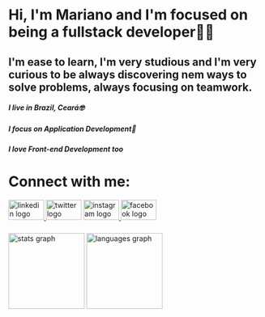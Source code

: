 <h1>Hi, I'm Mariano and I'm focused on being a fullstack developer👨‍💻</h1>
<h2>I'm ease to learn, I'm very studious and I'm very curious to be always discovering nem ways to solve problems, always focusing on teamwork.</h2>

<h5>I live in Brazil, Ceará🤓</h5>
<h5>I focus on Application Development📱<h5/>
<h5>I love Front-end Development too</h5>
  
<h1>Connect with me:</h1>

<div align="left">
  <a href="https://www.linkedin.com/in/marianodesousa/" target="_blank">
    <img src="https://raw.githubusercontent.com/maurodesouza/profile-readme-generator/master/src/assets/icons/social/linkedin/default.svg" width="70" height="40" alt="linkedin logo"  />
  </a>
  <img src="https://raw.githubusercontent.com/maurodesouza/profile-readme-generator/master/src/assets/icons/social/twitter/default.svg" width="70" height="40" alt="twitter logo"  />
  <a href="https://www.instagram.com/mariano_sousa1/" target="_blank">
    <img src="https://raw.githubusercontent.com/maurodesouza/profile-readme-generator/master/src/assets/icons/social/instagram/default.svg" width="70" height="40" alt="instagram logo"  />
  </a>
  <a href="https://www.facebook.com/mariano.sousa86" target="_blank">
    <img src="https://raw.githubusercontent.com/maurodesouza/profile-readme-generator/master/src/assets/icons/social/facebook/default.svg" width="70" height="40" alt="facebook logo"  />
  </a>
</div>

###

###
<div align="left">
  <img src="https://github-readme-stats.vercel.app/api?hide_title=false&hide_rank=false&show_icons=true&include_all_commits=true&count_private=true&disable_animations=false&theme=dracula&locale=en&hide_border=false&username=marianojhog86" height="150" alt="stats graph"  />
  <img src="https://github-readme-stats.vercel.app/api/top-langs?locale=en&hide_title=false&layout=compact&card_width=320&langs_count=5&theme=dracula&hide_border=false&username=marianojhog86" height="150" alt="languages graph"  />
</div>

###

  
  

